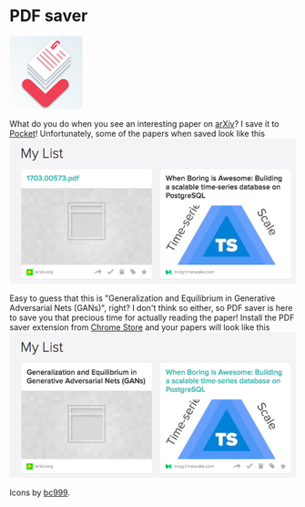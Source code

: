 PDF saver
=========
![Logo image](https://github.com/nkartashov/pdf-saver/raw/master/images/icon128.png "PDF saver")

What do you do when you see an interesting paper on [arXiv](https://arxiv.org)? I save it to [Pocket](https://getpocket.com/)!
Unfortunately, some of the papers when saved look like this
![Without PDF saver](https://github.com/nkartashov/pdf-saver/raw/master/images/screenshots/without_pdf_saver.png "1703... whaaat?")  


Easy to guess that this is "Generalization and Equilibrium in Generative Adversarial Nets (GANs)", right?
I don't think so either, so PDF saver is here to save you that precious time for actually reading the paper!
Install the PDF saver extension from [Chrome Store](https://chrome.google.com/webstore/detail/pdf-saver/nnopjfgdbhajdicjliimdmmgkkkljlnc) and your papers
will look like this
![With PDF saver](https://github.com/nkartashov/pdf-saver/raw/master/images/screenshots/with_pdf_saver.png "GANs, I know GANs!")  


Icons by [bc999](https://www.behance.net/bc999).
